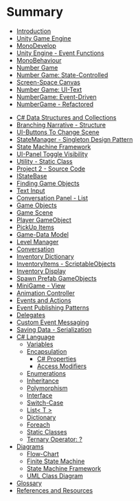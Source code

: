 # Summary

* [Introduction](README.md)
* [Unity Game Engine](chapter1.md)
* [MonoDevelop](monodevelop.md)
* [Unity Engine - Event Functions](unity_engine_-_event_functions.md)
* [MonoBehaviour](monobehaviour.md)
* [Number Game](number_game.md)
* [Number Game: State-Controlled](state_controlled_number_game.md)
* [Screen-Space Canvas](screen-space_canvas.md)
* [Number Game: UI-Text](state_controlled_ui-text.md)
* [NumberGame: Event-Driven](event-driven_numbergame.md)
* [NumberGame - Refactored](numbergame-refactored.md)
<!--* [Zombie Objects](zombie_objects.md)-->
<!--* [Zombie Prefab](zombie_prefab.md)-->
<!--* [Zombie - IDamage Interface](zombie_-_idamage_interface.md)-->
<!--* [Non-Player Character: Base-Class](non-player_character_base-class.md)-->
<!--* [IEnumerable, IEnumerator for Collections](zombie_ienumerable,_ienumerator.md)-->
<!--* [Zombie - Sorting](zombie_-_sorting.md)-->
<!--* [Unity - Serialization Problems with Polymorphic Types](unity_-_serialization_problems_with_polymorphic_ty.md) -->
* [C\# Data Structures and Collections](c_data_structures_and_collections.md)
* [Branching Narrative - Structure](branching_narrative_-_structure.md)
* [UI-Buttons To Change Scene](ui-buttons_to_change_Scene.md)
* [StateManager - Singleton Design Pattern](statemanager.md)
* [State Machine Framework](state_machine_framework.md)
* [UI-Panel Toggle Visibility](ui-panel_toggle_visibility.md)
* [Utility - Static Class](utility_-_static_class.md)
* [Project 2 - Source Code](project_2_-_source_code.md)
* [IStateBase](istatebase.md)
* [Finding Game Objects](finding_game_objects.md)
* [Text Input](text_input.md)
* [Conversation Panel - List](conversation_panel_-_listt.md)
* [Game Objects](game_objects.md)
* [Game Scene](game_scene.md)
* [Player GameObject](player_gameobject.md)
* [PickUp Items](pickup_items.md)
* [Game-Data Model](game-data_model.md)
* [Level Manager](level_manager.md)
* [Conversation](conversation.md)
* [Inventory Dictionary](inventory.md)
* [InventoryItems - ScriptableObjects](inventoryitems_-_scriptableobjects.md)
* [Inventory Display](inventory_store_-_scriptable_objects.md)
* [Spawn Prefab GameObjects](spawn_prefab_gameobjects.md)
* [MiniGame - View](minigame_-_view.md)
* [Animation Controller](animation_controller.md)
* [Events and Actions](events_and_actions.md)
* [Event Publishing Patterns](observer_pattern.md)
* [Delegates](delegates.md)
* [Custom Event Messaging](custom_event_messaging.md)
* [Saving Data - Serialization](saving_data_-_serialization.md)
* [C\# Language](c_language.md)
  * [Variables](variables.md)
  * [Encapsulation](encapsulation.md)
    * [C\# Properties](c_properties.md)
    * [Access Modifiers](access_modifiers.md)
  * [Enumerations](enumerations.md)
  * [Inheritance](inheritance.md)
  * [Polymorphism](polymorphism.md)
  * [Interface](interface.md)
  * [Switch-Case](switch-case.md)
  * [List&lt; T &gt;](list_t.md)
  * [Dictionary](dictionary.md)
  * [Foreach](foreach.md)
  * [Static Classes](static_classes.md)
  * [Ternary Operator: ?](ternary_operator.md)
* [Diagrams](diagrams.md)
  * [Flow-Chart](flow-chart_example.md)
  * [Finite State Machine](finite_state_machine.md)
  * [State Machine Framework](state_machine_framework_diagram.md)
  * [UML Class Diagram](uml_class_diagram.md)
* [Glossary](GLOSSARY.md)
* [References and Resources](references.md)

<!-- * [Story Inspiration ](story_inspiration.md) -->

